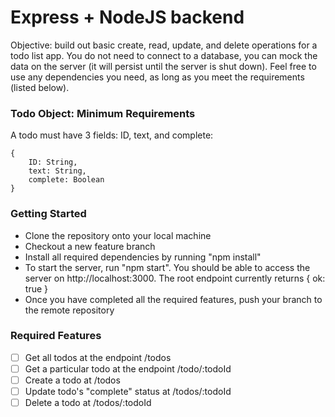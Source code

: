 # Express + NodeJS backend

Objective: build out basic create, read, update, and delete operations for a todo list app. You do not need to connect to a database, you can mock the data on the server (it will persist until the server is shut down). Feel free to use any dependencies you need, as long as you meet the requirements (listed below).

### Todo Object: Minimum Requirements

A todo must have 3 fields: ID, text, and complete:

```
{
    ID: String,
    text: String,
    complete: Boolean
}
```

### Getting Started

-   Clone the repository onto your local machine
-   Checkout a new feature branch
-   Install all required dependencies by running "npm install"
-   To start the server, run "npm start". You should be able to access the server on http://localhost:3000. The root endpoint currently returns { ok: true }
-   Once you have completed all the required features, push your branch to the remote repository

### Required Features

-   [ ] Get all todos at the endpoint /todos
-   [ ] Get a particular todo at the endpoint /todo/:todoId
-   [ ] Create a todo at /todos
-   [ ] Update todo's "complete" status at /todos/:todoId
-   [ ] Delete a todo at /todos/:todoId

